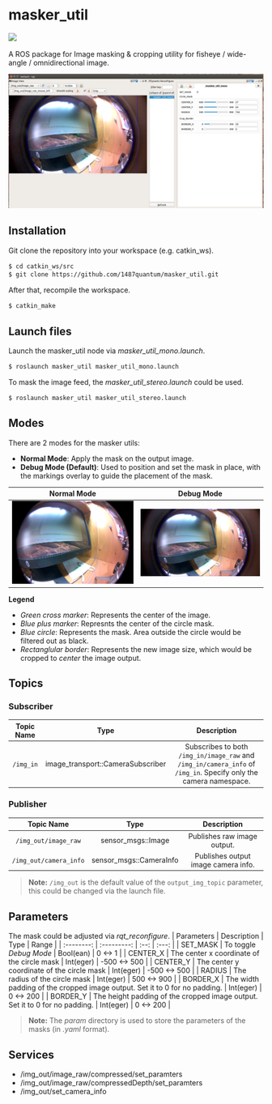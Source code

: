 # masker_util

<a href="LICENSE" ><img src="https://img.shields.io/github/license/1487quantum/masker_util?style=for-the-badge"/></a>

A ROS package for Image masking &amp; cropping utility for fisheye / wide-angle / omnidirectional image.

![](assets/mask_rqt.png)

## Installation

Git clone the repository into your workspace (e.g. catkin_ws).
```bash
$ cd catkin_ws/src
$ git clone https://github.com/1487quantum/masker_util.git
```

After that, recompile the workspace.
```bash
$ catkin_make
```

## Launch files
Launch the masker_util node via *masker_util_mono.launch*.
```bash
$ roslaunch masker_util masker_util_mono.launch
```

To mask the image feed, the *masker_util_stereo.launch* could be used.
```bash
$ roslaunch masker_util masker_util_stereo.launch
```

## Modes
There are 2 modes for the masker utils:
* **Normal Mode**: Apply the mask on the output image.
* **Debug Mode (Default)**: Used to position and set the mask in place, with the markings overlay to guide the placement of the mask.

| Normal Mode | Debug Mode |
| ----------- | ---------- |
| ![](assets/mask_normal.png) | ![](assets/mask_debug.png) |

**Legend**
- *Green cross marker*: Represents the center of the image.
- *Blue plus marker*: Represnts the center of the circle mask.
- *Blue circle*: Represents the mask. Area outside the circle would be filtered out as black.
- *Rectanglular border*: Represents the new image size, which would be cropped to *center* the image output.

## Topics
### Subscriber
| Topic Name | Type | Description |
| :--------: | :--: | :---------: |
| `/img_in` | image_transport::CameraSubscriber | Subscribes to both `/img_in/image_raw` and `/img_in/camera_info` of `/img_in`. Specify only the camera namespace. |

### Publisher
| Topic Name | Type | Description |
| :--------: | :--: | :---------: |
| `/img_out/image_raw` | sensor_msgs::Image | Publishes raw image output. |
| `/img_out/camera_info` | sensor_msgs::CameraInfo | Publishes output image camera info. |

> **Note:** `/img_out` is the default value of the `output_img_topic` parameter, this could be changed via the launch file.

## Parameters
The mask could be adjusted via *rqt_reconfigure*.
| Parameters | Description | Type | Range |
| :--------: | :---------: | :--: | :---: |
| SET_MASK   | To toggle *Debug Mode* | Bool(ean) | 0 <-> 1 |
| CENTER_X   | The center x coordinate of the circle mask | Int(eger) | -500 <-> 500 |
| CENTER_Y   | The center y coordinate of the circle mask | Int(eger) | -500 <-> 500 |
| RADIUS     | The radius of the circle mask | Int(eger) | 500 <-> 900 |
| BORDER_X   | The width padding of the cropped image output. Set it to 0 for no padding. | Int(eger) | 0 <-> 200 |
| BORDER_Y   | The height padding of the cropped image output. Set it to 0 for no padding. | Int(eger) | 0 <-> 200 |

> **Note:** The *param* directory is used to store the parameters of the masks (in *.yaml* format).

## Services
- /img_out/image_raw/compressed/set_paramters
- /img_out/image_raw/compressedDepth/set_paramters
- /img_out/set_camera_info
